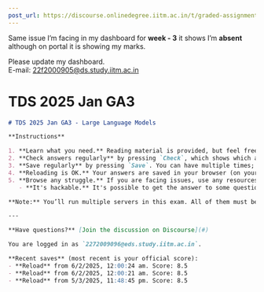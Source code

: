 ```yaml
---
post_url: https://discourse.onlinedegree.iitm.ac.in/t/graded-assignments-dashboard-scores-incorrect-missing/166816/14
---
```

Same issue I’m facing in my dashboard for **week - 3** it shows I’m **absent** although on portal it is showing my marks.

Please update my dashboard.  
E-mail: 22f2000905@ds.study.iitm.ac.in

TDS 2025 Jan GA3
================

```markdown
# TDS 2025 Jan GA3 - Large Language Models

**Instructions**

1. **Learn what you need.** Reading material is provided, but feel free to skip it if you can answer the question. (Or learn it just for pleasure.)
2. **Check answers regularly** by pressing `Check`, which shows which answers are right or wrong. You can check multiple times.
3. **Save regularly** by pressing `Save`. You can have multiple times; your last saved submission will be evaluated.
4. **Reloading is OK.** Your answers are saved in your browser (on your server). Questions won’t change except for randomized parameters.
5. **Browse any struggle.** If you are facing issues, use any resources you want. The internet, ChatGPT, friends, whatever. Use libraries or frameworks you want.
   - **It's hackable.** It's possible to get the answer to some questions by hacking the code for this quiz. That's allowed.

**Note:** You’ll run multiple servers in this exam. All of them must be running simultaneously while checking or saving answers.

---

**Have questions?** [Join the discussion on Discourse](#)

You are logged in as `2272009096@eds.study.iitm.ac.in`.

**Recent saves** (most recent is your official score):
- **Reload** from 6/2/2025, 12:00:24 am. Score: 8.5
- **Reload** from 6/2/2025, 12:00:21 am. Score: 8.5
- **Reload** from 5/3/2025, 11:48:45 pm. Score: 8.5

```